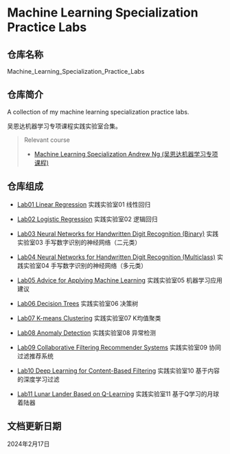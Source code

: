 # Machine Learning Specialization Practice Labs

## 仓库名称

Machine_Learning_Specialization_Practice_Labs

## 仓库简介

A collection of my machine learning specialization practice labs.

吴恩达机器学习专项课程实践实验室合集。

> Relevant course
> * [Machine Learning Specialization Andrew Ng (吴恩达机器学习专项课程)](https://www.coursera.org/specializations/machine-learning-introduction)

## 仓库组成

* [Lab01 Linear Regression](Lab01_Linear_Regression)
实践实验室01 线性回归

* [Lab02 Logistic Regression](Lab02_Logistic_Regression)
实践实验室02 逻辑回归

* [Lab03 Neural Networks for Handwritten Digit Recognition (Binary)](Lab03_Neural_Networks_for_Handwritten_Digit_Recognition_Binary)
实践实验室03 手写数字识别的神经网络（二元类）

* [Lab04 Neural Networks for Handwritten Digit Recognition (Multiclass)](Lab04_Neural_Networks_for_Handwritten_Digit_Recognition_Multiclass)
实践实验室04 手写数字识别的神经网络（多元类）

* [Lab05 Advice for Applying Machine Learning](Lab05_Advice_for_Applying_Machine_Learning)
实践实验室05 机器学习应用建议

* [Lab06 Decision Trees](Lab06_Decision_Trees)
实践实验室06 决策树

* [Lab07 K-means Clustering](Lab07_K-means_Clustering)
实践实验室07 K均值聚类

* [Lab08 Anomaly Detection](Lab08_Anomaly_Detection)
实践实验室08 异常检测

* [Lab09 Collaborative Filtering Recommender Systems](Lab09_Collaborative_Filtering_Recommender_Systems)
实践实验室09 协同过滤推荐系统

* [Lab10 Deep Learning for Content-Based Filtering](Lab10_Deep_Learning_for_Content-Based_Filtering)
实践实验室10 基于内容的深度学习过滤

* [Lab11 Lunar Lander Based on Q-Learning](Lab11_Lunar_Lander_Based_on_Q-Learning)
实践实验室11 基于Q学习的月球着陆器

## 文档更新日期

2024年2月17日